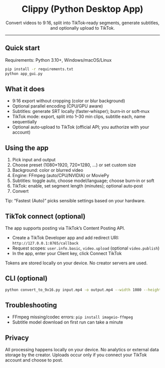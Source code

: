 <div align="center">

# Clippy (Python Desktop App)

Convert videos to 9:16, split into TikTok‑ready segments, generate subtitles, and optionally upload to TikTok.

</div>

---

## Quick start

Requirements: Python 3.10+, Windows/macOS/Linux

```bash
pip install -r requirements.txt
python app_gui.py
```

## What it does

- 9:16 export without cropping (color or blur background)
- Optional parallel encoding (CPU/GPU aware)
- Subtitles: generate SRT locally (faster‑whisper); burn‑in or soft‑mux
- TikTok mode: export, split into 1–30 min clips, subtitle each, name sequentially
- Optional auto‑upload to TikTok (official API; you authorize with your account)

## Using the app

1. Pick input and output
2. Choose preset (1080×1920, 720×1280, …) or set custom size
3. Background: color or blurred video
4. Engine: FFmpeg (auto/CPU/NVIDIA) or MoviePy
5. Subtitles: toggle auto, choose model/language; choose burn‑in or soft
6. TikTok: enable, set segment length (minutes); optional auto‑post
7. Convert

Tip: “Fastest (Auto)” picks sensible settings based on your hardware.

## TikTok connect (optional)

The app supports posting via TikTok’s Content Posting API.

- Create a TikTok Developer app and add redirect URI: `http://127.0.0.1:8765/callback`
- Request scopes: `user.info.basic`, `video.upload` (optional `video.publish`)
- In the app, enter your Client key, click Connect TikTok

Tokens are stored locally on your device. No creator servers are used.

## CLI (optional)

```bash
python convert_to_9x16.py input.mp4 -o output.mp4 --width 1080 --height 1920 --bg "#000000"
```

## Troubleshooting

- FFmpeg missing/codec errors: `pip install imageio-ffmpeg`
- Subtitle model download on first run can take a minute

## Privacy

All processing happens locally on your device. No analytics or external data storage by the creator. Uploads occur only if you connect your TikTok account and choose to post.

